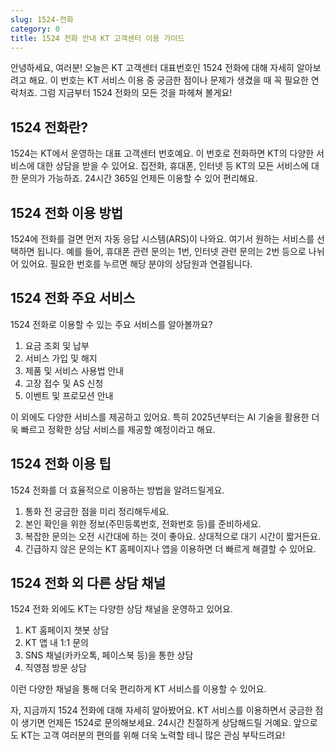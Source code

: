```yaml
---
slug: 1524-전화
category: 0
title: 1524 전화 안내 KT 고객센터 이용 가이드
---
```


안녕하세요, 여러분! 오늘은 KT 고객센터 대표번호인 1524 전화에 대해 자세히 알아보려고 해요. 이 번호는 KT 서비스 이용 중 궁금한 점이나 문제가 생겼을 때 꼭 필요한 연락처죠. 그럼 지금부터 1524 전화의 모든 것을 파헤쳐 볼게요!

## 1524 전화란?

1524는 KT에서 운영하는 대표 고객센터 번호예요. 이 번호로 전화하면 KT의 다양한 서비스에 대한 상담을 받을 수 있어요. 집전화, 휴대폰, 인터넷 등 KT의 모든 서비스에 대한 문의가 가능하죠. 24시간 365일 언제든 이용할 수 있어 편리해요.

## 1524 전화 이용 방법

1524에 전화를 걸면 먼저 자동 응답 시스템(ARS)이 나와요. 여기서 원하는 서비스를 선택하면 됩니다. 예를 들어, 휴대폰 관련 문의는 1번, 인터넷 관련 문의는 2번 등으로 나뉘어 있어요. 필요한 번호를 누르면 해당 분야의 상담원과 연결됩니다.

## 1524 전화 주요 서비스

1524 전화로 이용할 수 있는 주요 서비스를 알아볼까요?

1. 요금 조회 및 납부
2. 서비스 가입 및 해지
3. 제품 및 서비스 사용법 안내
4. 고장 접수 및 AS 신청
5. 이벤트 및 프로모션 안내

이 외에도 다양한 서비스를 제공하고 있어요. 특히 2025년부터는 AI 기술을 활용한 더욱 빠르고 정확한 상담 서비스를 제공할 예정이라고 해요.

## 1524 전화 이용 팁

1524 전화를 더 효율적으로 이용하는 방법을 알려드릴게요.

1. 통화 전 궁금한 점을 미리 정리해두세요.
2. 본인 확인을 위한 정보(주민등록번호, 전화번호 등)를 준비하세요.
3. 복잡한 문의는 오전 시간대에 하는 것이 좋아요. 상대적으로 대기 시간이 짧거든요.
4. 긴급하지 않은 문의는 KT 홈페이지나 앱을 이용하면 더 빠르게 해결할 수 있어요.

## 1524 전화 외 다른 상담 채널

1524 전화 외에도 KT는 다양한 상담 채널을 운영하고 있어요.

1. KT 홈페이지 챗봇 상담
2. KT 앱 내 1:1 문의
3. SNS 채널(카카오톡, 페이스북 등)을 통한 상담
4. 직영점 방문 상담

이런 다양한 채널을 통해 더욱 편리하게 KT 서비스를 이용할 수 있어요.

자, 지금까지 1524 전화에 대해 자세히 알아봤어요. KT 서비스를 이용하면서 궁금한 점이 생기면 언제든 1524로 문의해보세요. 24시간 친절하게 상담해드릴 거예요. 앞으로도 KT는 고객 여러분의 편의를 위해 더욱 노력할 테니 많은 관심 부탁드려요!